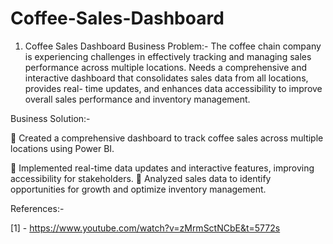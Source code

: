 # Coffee-Sales-Dashboard

1. Coffee Sales Dashboard Business Problem:- The coffee chain company is experiencing challenges in effectively tracking and managing sales performance across multiple locations. Needs a comprehensive and interactive dashboard that consolidates sales data from all locations, provides real- time updates, and enhances data accessibility to improve overall sales performance and inventory management.

Business Solution:- 

 Created a comprehensive dashboard to track coffee sales across multiple locations using Power BI.

 Implemented real-time data updates and interactive features, improving accessibility for stakeholders.  Analyzed sales data to identify opportunities for growth and optimize inventory management.


References:- 

[1] - https://www.youtube.com/watch?v=zMrmSctNCbE&t=5772s

